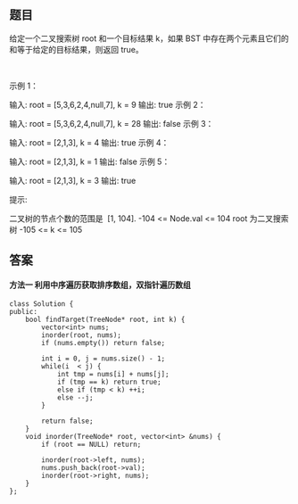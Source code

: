 ## 题目
给定一个二叉搜索树 root 和一个目标结果 k，如果 BST 中存在两个元素且它们的和等于给定的目标结果，则返回 true。

 

示例 1：


输入: root = [5,3,6,2,4,null,7], k = 9
输出: true
示例 2：


输入: root = [5,3,6,2,4,null,7], k = 28
输出: false
示例 3：

输入: root = [2,1,3], k = 4
输出: true
示例 4：

输入: root = [2,1,3], k = 1
输出: false
示例 5：

输入: root = [2,1,3], k = 3
输出: true
 

提示:

二叉树的节点个数的范围是  [1, 104].
-104 <= Node.val <= 104
root 为二叉搜索树
-105 <= k <= 105

## 答案
#### 方法一 利用中序遍历获取排序数组，双指针遍历数组
```
class Solution {
public:
    bool findTarget(TreeNode* root, int k) {
        vector<int> nums;
        inorder(root, nums);
        if (nums.empty()) return false;

        int i = 0, j = nums.size() - 1;
        while(i  < j) {
            int tmp = nums[i] + nums[j];
            if (tmp == k) return true;
            else if (tmp < k) ++i;
            else --j;
        }

        return false;
    } 
    void inorder(TreeNode* root, vector<int> &nums) {
        if (root == NULL) return;

        inorder(root->left, nums);
        nums.push_back(root->val);
        inorder(root->right, nums);
    }
};
```
